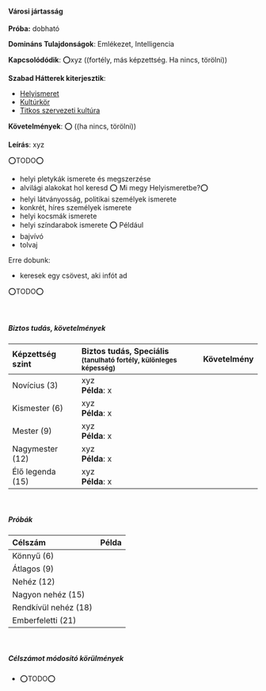#### Városi jártasság

**Próba:** dobható

**Domináns Tulajdonságok**: Emlékezet, Intelligencia

**Kapcsolódódik**: ⭕xyz  ((fortély, más képzettség. Ha nincs, törölni))

**Szabad Hátterek kiterjesztik**:
- [Helyismeret](../hatterek.kiemelt/helyismeret.md)
- [Kultúrkör](../hatterek.kiemelt/kulturkor.md)
- [Titkos szervezeti kultúra](../hatterek.szabad/titkos_szervezeti_kultura.md)

**Követelmények**: ⭕ ((ha nincs, törölni))

**Leírás**: xyz

⭕TODO⭕
- helyi pletykák ismerete és megszerzése
- alvilági alakokat hol keresd
⭕ Mi megy Helyismeretbe?⭕
- helyi látványosság, politikai személyek ismerete
- konkrét, híres személyek ismerete
- helyi kocsmák ismerete
- helyi színdarabok ismerete
⭕
Például
- bajvívó
- tolvaj

Erre dobunk:
 - keresek egy csövest, aki infót ad

⭕TODO⭕

<br />

##### Biztos tudás, követelmények

| Képzettség szint | Biztos tudás, Speciális <br /><sub>(tanulható fortély, különleges  képesség)</sub> | Követelmény |
|:---------------- |:---------------------------------------------------------------------------------- |:-----------:|
| Novícius (3)     | xyz <br /> **Példa**: x                                                            |             |
| Kismester (6)    | xyz <br /> **Példa**: x                                                            |             |
| Mester (9)       | xyz <br /> **Példa**: x                                                            |             |
| Nagymester (12)  | xyz <br /> **Példa**: x                                                            |             |
| Élő legenda (15) | xyz <br /> **Példa**: x                                                            |             |

<br />

##### Próbák

| Célszám | Példa  |
| :----------- | :----------- |
| Könnyű       (6)  | |
| Átlagos      (9)  | |
| Nehéz        (12) | |
| Nagyon nehéz (15) | |
| Rendkívül nehéz (18) | |
| Emberfeletti (21) | |

<br />

##### Célszámot módosító körülmények

- ⭕TODO⭕
